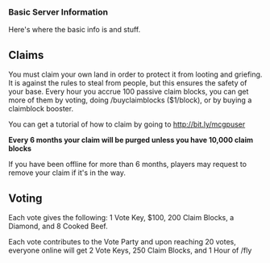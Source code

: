 ### Basic Server Information
Here's where the basic info is and stuff.

## Claims

You must claim your own land in order to protect it from looting and griefing. 
It is against the rules to steal from people, but this ensures the safety of your base. Every hour you accrue 100 passive claim blocks, you can get more of them by voting, doing /buyclaimblocks ($1/block), or by buying a claimblock booster. 

You can get a tutorial of how to claim by going to http://bit.ly/mcgpuser

**Every 6 months your claim will be purged unless you have 10,000 claim blocks**

If you have been offline for more than 6 months, players may request to remove your claim if it's in the way.


## Voting

Each vote gives the following: 1 Vote Key, $100, 200 Claim Blocks, a Diamond, and 8 Cooked Beef.

Each vote contributes to the Vote Party and upon reaching 20 votes, everyone online will get 2 Vote Keys, 250 Claim Blocks, and 1 Hour of /fly
